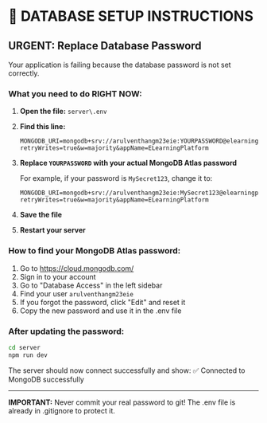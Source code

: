 # 🔧 DATABASE SETUP INSTRUCTIONS

## URGENT: Replace Database Password

Your application is failing because the database password is not set correctly.

### What you need to do RIGHT NOW:

1. **Open the file:** `server\.env`

2. **Find this line:**
   ```
   MONGODB_URI=mongodb+srv://arulventhangm23eie:YOURPASSWORD@elearningplatform.1woyg59.mongodb.net/?retryWrites=true&w=majority&appName=ELearningPlatform
   ```

3. **Replace `YOURPASSWORD` with your actual MongoDB Atlas password**
   
   For example, if your password is `MySecret123`, change it to:
   ```
   MONGODB_URI=mongodb+srv://arulventhangm23eie:MySecret123@elearningplatform.1woyg59.mongodb.net/?retryWrites=true&w=majority&appName=ELearningPlatform
   ```

4. **Save the file**

5. **Restart your server**

### How to find your MongoDB Atlas password:

1. Go to https://cloud.mongodb.com/
2. Sign in to your account
3. Go to "Database Access" in the left sidebar
4. Find your user `arulventhangm23eie`
5. If you forgot the password, click "Edit" and reset it
6. Copy the new password and use it in the .env file

### After updating the password:

```bash
cd server
npm run dev
```

The server should now connect successfully and show:
✅ Connected to MongoDB successfully

---

**IMPORTANT:** Never commit your real password to git! The .env file is already in .gitignore to protect it.
